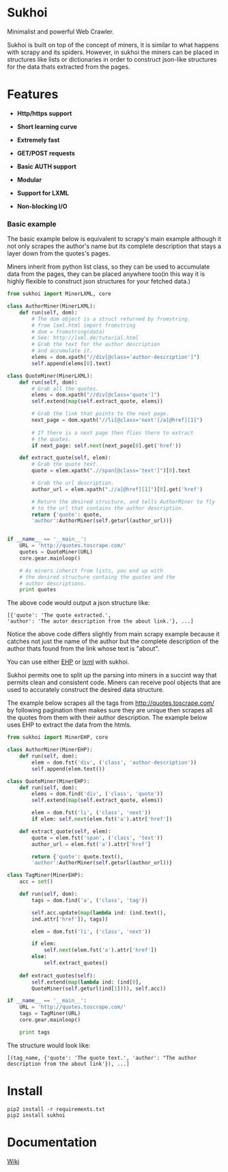 # Sukhoi

Minimalist and powerful Web Crawler.

Sukhoi is built on top of the concept of miners, it is similar to what happens with scrapy and its spiders.
However, in sukhoi the miners can be placed in structures like lists or dictionaries in order to 
construct json-like structures for the data thats extracted from the pages.

# Features

- **Http/https support**

- **Short learning curve**

- **Extremely fast**

- **GET/POST requests**

- **Basic AUTH support**

- **Modular**

- **Support for LXML**

- **Non-blocking I/O**

### Basic example

The basic example below is equivalent to scrapy's main example although it not only scrapes the author's name
but its complete description that stays a layer down from the quotes's pages.

Miners inherit from python list class, so they can be used to accumulate data from the pages, they can be placed anywhere too(in this way
it is highly flexible to construct json structures for your fetched data.)

~~~python
from sukhoi import MinerLXML, core

class AuthorMiner(MinerLXML):
    def run(self, dom):
        # The dom object is a struct returned by fromstring.
        # from lxml.html import fromstring
        # dom = fromstring(data)
        # See: http://lxml.de/tutorial.html
        # Grab the text for the author description
        # and accumulate it.
        elems = dom.xpath("//div[@class='author-description']")
        self.append(elems[0].text)

class QuoteMiner(MinerLXML):
    def run(self, dom):
        # Grab all the quotes.
        elems = dom.xpath("//div[@class='quote']")
        self.extend(map(self.extract_quote, elems))

        # Grab the link that points to the next page.
        next_page = dom.xpath("//li[@class='next']/a[@href][1]")
        
        # If there is a next page then flies there to extract
        # the quotes.
        if next_page: self.next(next_page[0].get('href'))

    def extract_quote(self, elem):
        # Grab the quote text.
        quote = elem.xpath(".//span[@class='text']")[0].text

        # Grab the url description.
        author_url = elem.xpath(".//a[@href][1]")[0].get('href')

        # Return the desired structure, and tells AuthorMiner to fly
        # to the url that contains the author description.
        return {'quote': quote, 
        'author':AuthorMiner(self.geturl(author_url))}


if __name__ == '__main__':
    URL = 'http://quotes.toscrape.com/'
    quotes = QuoteMiner(URL)
    core.gear.mainloop()

    # As miners inherit from lists, you end up with
    # the desired structure containg the quotes and the
    # author descriptions.
    print quotes
~~~

The above code would output a json structure like:

~~~
[{'quote': 'The quote extracted.', 
'author': 'The autor description from the about link.'}, ...]
~~~

Notice the above code differs slightly from main scrapy example because it catches not just
the name of the author but the complete description of the author thats found from
the link whose text is "about".

You can use either [EHP](https://github.com/iogf/ehp) or [lxml](http://lxml.de/) with sukhoi.

Sukhoi permits one to split up the parsing into miners in a succint way that permits clean and consistent code.
Miners can receive pool objects that are used to accurately construct the desired data structure. 

The example below scrapes all the tags from http://quotes.toscrape.com/ by following pagination 
then makes sure they are unique then scrapes all the quotes from them with their author description.
The example below uses EHP to extract the data from the htmls.

~~~python
from sukhoi import MinerEHP, core

class AuthorMiner(MinerEHP):
    def run(self, dom):
        elem = dom.fst('div', ('class', 'author-description'))
        self.append(elem.text())

class QuoteMiner(MinerEHP):
    def run(self, dom):
        elems = dom.find('div', ('class', 'quote'))
        self.extend(map(self.extract_quote, elems))

        elem = dom.fst('li', ('class', 'next'))
        if elem: self.next(elem.fst('a').attr['href'])

    def extract_quote(self, elem):
        quote = elem.fst('span', ('class', 'text'))
        author_url = elem.fst('a').attr['href']

        return {'quote': quote.text(), 
        'author':AuthorMiner(self.geturl(author_url))}

class TagMiner(MinerEHP):
    acc = set()

    def run(self, dom):
        tags = dom.find('a', ('class', 'tag'))

        self.acc.update(map(lambda ind: (ind.text(), 
        ind.attr['href']), tags))

        elem = dom.fst('li', ('class', 'next'))

        if elem: 
            self.next(elem.fst('a').attr['href'])
        else: 
            self.extract_quotes()
            
    def extract_quotes(self):
        self.extend(map(lambda ind: (ind[0], 
        QuoteMiner(self.geturl(ind[1]))), self.acc))

if __name__ == '__main__':
    URL = 'http://quotes.toscrape.com/'
    tags = TagMiner(URL)
    core.gear.mainloop()

    print tags

~~~

The structure would look like:

~~~
[(tag_name, {'quote': 'The quote text.', 'author': "The author description from the about link'}), ...]
~~~

# Install

~~~
pip2 install -r requirements.txt
pip2 install sukhoi
~~~

# Documentation

[Wiki](https://github.com/iogf/sukhoi/wiki)




